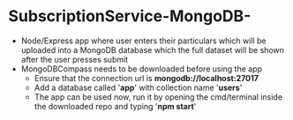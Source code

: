 # SubscriptionService-MongoDB-

- Node/Express app where user enters their particulars which will be uploaded into a MongoDB database which the full dataset will be shown after the user presses submit
- MongoDBCompass needs to be downloaded before using the app
  - Ensure that the connection url is **mongodb://localhost:27017**
  - Add a database called '**app**' with collection name '**users**'
  - The app can be used now, run it by opening the cmd/terminal inside the downloaded repo and typing '**npm start**'
